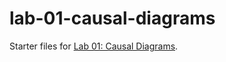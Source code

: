 
# lab-01-causal-diagrams

<!-- badges: start -->
<!-- badges: end -->

Starter files for [Lab 01: Causal Diagrams](https://sta-679-s22.github.io/labs/01-causal-diagrams).


